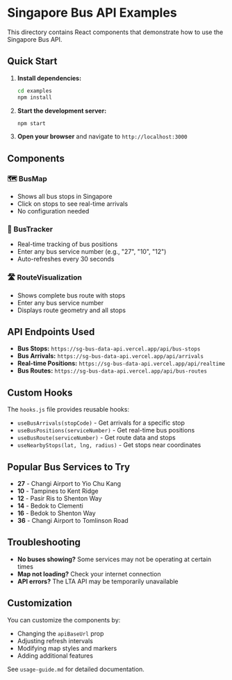 # Singapore Bus API Examples

This directory contains React components that demonstrate how to use the Singapore Bus API.

## Quick Start

1. **Install dependencies:**
   ```bash
   cd examples
   npm install
   ```

2. **Start the development server:**
   ```bash
   npm start
   ```

3. **Open your browser** and navigate to `http://localhost:3000`

## Components

### 🗺️ BusMap
- Shows all bus stops in Singapore
- Click on stops to see real-time arrivals
- No configuration needed

### 🚌 BusTracker  
- Real-time tracking of bus positions
- Enter any bus service number (e.g., "27", "10", "12")
- Auto-refreshes every 30 seconds

### 🛣️ RouteVisualization
- Shows complete bus route with stops
- Enter any bus service number
- Displays route geometry and all stops

## API Endpoints Used

- **Bus Stops:** `https://sg-bus-data-api.vercel.app/api/bus-stops`
- **Bus Arrivals:** `https://sg-bus-data-api.vercel.app/api/arrivals`
- **Real-time Positions:** `https://sg-bus-data-api.vercel.app/api/realtime`
- **Bus Routes:** `https://sg-bus-data-api.vercel.app/api/bus-routes`

## Custom Hooks

The `hooks.js` file provides reusable hooks:
- `useBusArrivals(stopCode)` - Get arrivals for a specific stop
- `useBusPositions(serviceNumber)` - Get real-time bus positions
- `useBusRoute(serviceNumber)` - Get route data and stops
- `useNearbyStops(lat, lng, radius)` - Get stops near coordinates

## Popular Bus Services to Try

- **27** - Changi Airport to Yio Chu Kang
- **10** - Tampines to Kent Ridge
- **12** - Pasir Ris to Shenton Way
- **14** - Bedok to Clementi
- **16** - Bedok to Shenton Way
- **36** - Changi Airport to Tomlinson Road

## Troubleshooting

- **No buses showing?** Some services may not be operating at certain times
- **Map not loading?** Check your internet connection
- **API errors?** The LTA API may be temporarily unavailable

## Customization

You can customize the components by:
- Changing the `apiBaseUrl` prop
- Adjusting refresh intervals
- Modifying map styles and markers
- Adding additional features

See `usage-guide.md` for detailed documentation. 